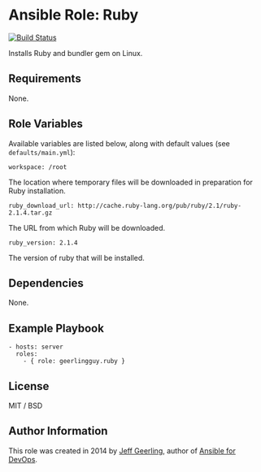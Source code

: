# Ansible Role: Ruby

[![Build Status](https://travis-ci.org/geerlingguy/ansible-role-ruby.svg?branch=master)](https://travis-ci.org/geerlingguy/ansible-role-ruby)

Installs Ruby and bundler gem on Linux.

## Requirements

None.

## Role Variables

Available variables are listed below, along with default values (see `defaults/main.yml`):

    workspace: /root

The location where temporary files will be downloaded in preparation for Ruby installation.

    ruby_download_url: http://cache.ruby-lang.org/pub/ruby/2.1/ruby-2.1.4.tar.gz

The URL from which Ruby will be downloaded.

    ruby_version: 2.1.4

The version of ruby that will be installed.

## Dependencies

None.

## Example Playbook

    - hosts: server
      roles:
        - { role: geerlingguy.ruby }

## License

MIT / BSD

## Author Information

This role was created in 2014 by [Jeff Geerling](http://jeffgeerling.com/), author of [Ansible for DevOps](http://ansiblefordevops.com/).
